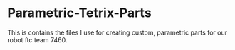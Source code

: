 Parametric-Tetrix-Parts
=======================

This is contains the files I use for creating custom, parametric parts for our robot ftc team 7460.
